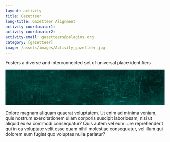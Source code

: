 ```yaml
---
layout: activity
title: Gazetteer
long-title: Gazetteer Alignment
activity-coordinator1:
activity-coordinator2:
activity-email: gazetteers@pelagios.org
category: [gazetteer]
image: /assets/images/Activity_gazetteer.jpg
---
```


Fosters a diverse and interconnected set of universal place identifiers

<img src="/assets/mainimage.jpg"/>

Dolore magnam aliquam quaerat voluptatem. Ut enim ad minima veniam, quis nostrum exercitationem ullam corporis suscipit laboriosam, nisi ut aliquid ex ea commodi consequatur? Quis autem vel eum iure reprehenderit qui in ea voluptate velit esse quam nihil molestiae consequatur, vel illum qui dolorem eum fugiat quo voluptas nulla pariatur?
